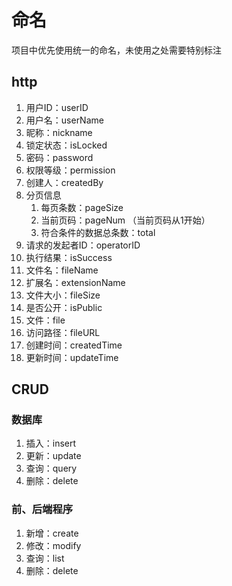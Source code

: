 # 命名

项目中优先使用统一的命名，未使用之处需要特别标注

## http

1. 用户ID：userID
2. 用户名：userName
3. 昵称：nickname
4. 锁定状态：isLocked
5. 密码：password
6. 权限等级：permission
7. 创建人：createdBy
8. 分页信息
    1. 每页条数：pageSize
    2. 当前页码：pageNum （当前页码从1开始）
    3. 符合条件的数据总条数：total
9. 请求的发起者ID：operatorID
10. 执行结果：isSuccess
11. 文件名：fileName
12. 扩展名：extensionName
13. 文件大小：fileSize
14. 是否公开：isPublic
15. 文件：file
16. 访问路径：fileURL
17. 创建时间：createdTime
18. 更新时间：updateTime

## CRUD

### 数据库

1. 插入：insert
2. 更新：update
3. 查询：query
4. 删除：delete

### 前、后端程序

1. 新增：create
2. 修改：modify
3. 查询：list
4. 删除：delete
